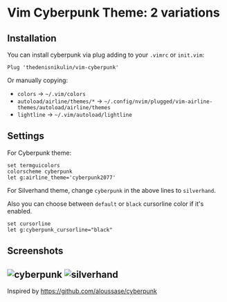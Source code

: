 # Vim Cyberpunk Theme: 2 variations

## Installation

You can install cyberpunk via plug adding to your `.vimrc` or `init.vim`:

```
Plug 'thedenisnikulin/vim-cyberpunk'
```

Or manually copying:

- `colors` -> `~/.vim/colors`
- `autoload/airline/themes/*` -> `~/.config/nvim/plugged/vim-airline-themes/autoload/airline/themes`
- `lightline` -> `~/.vim/autoload/lightline`

## Settings

For Cyberpunk theme:

```vimscript
set termguicolors
colorscheme cyberpunk
let g:airline_theme='cyberpunk2077'
```

For Silverhand theme, change `cyberpunk` in the above lines to `silverhand`.

Also you can choose between `default` or `black` cursorline color if it's enabled.

```vimscript
set cursorline
let g:cyberpunk_cursorline="black"
```

## Screenshots

![cyberpunk](./screenshots/cyberpunk.png)
![silverhand](./screenshots/silverhand.png)
---

Inspired by https://github.com/aloussase/cyberpunk
